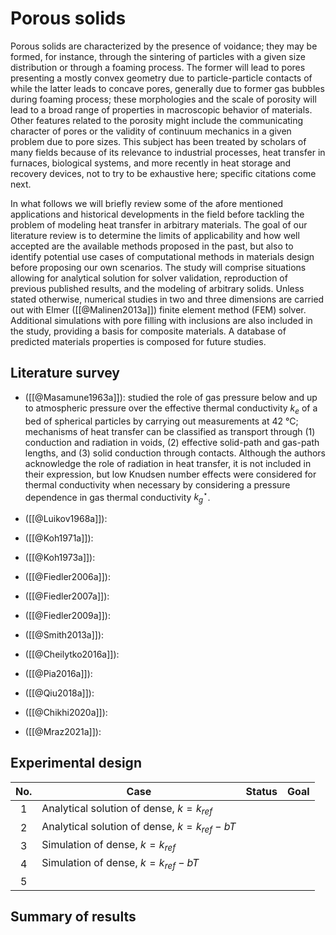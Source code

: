 # Porous solids

Porous solids are characterized by the presence of voidance; they may be formed, for instance, through the sintering of particles with a given size distribution or through a foaming process. The former will lead to pores presenting a mostly convex geometry due to particle-particle contacts of  while the latter leads to concave pores, generally due to former gas bubbles during foaming process; these morphologies and the scale of porosity will lead to a broad range of properties in macroscopic behavior of materials. Other features related to the porosity might include the communicating character of pores or the validity of continuum mechanics in a given problem due to pore sizes. This subject has been treated by scholars of many fields because of its relevance to industrial processes, heat transfer in furnaces, biological systems, and more recently in heat storage and recovery devices, not to try to be exhaustive here; specific citations come next.

In what follows we will briefly review some of the afore mentioned applications and historical developments in the field before tackling the problem of modeling heat transfer in arbitrary materials. The goal of our literature review is to determine the limits of applicability and how well accepted are the available methods proposed in the past, but also to identify potential use cases of computational methods in materials design before proposing our own scenarios. The study will comprise situations allowing for analytical solution for solver validation, reproduction of previous published results, and the modeling of arbitrary solids. Unless stated otherwise, numerical studies in two and three dimensions are carried out with Elmer ([[@Malinen2013a]]) finite element method (FEM) solver. Additional simulations with pore filling with inclusions are also included in the study, providing a basis for composite materials. A database of predicted materials properties is composed for future studies.

## Literature survey

- ([[@Masamune1963a]]): studied the role of gas pressure below and up to atmospheric pressure over the effective thermal conductivity $k_{e}$ of a bed of spherical particles by carrying out measurements at 42 °C; mechanisms of heat transfer can be classified as transport through (1) conduction and radiation in voids, (2) effective solid-path and gas-path lengths, and (3) solid conduction through contacts. Although the authors acknowledge the role of radiation in heat transfer, it is not included in their expression, but low Knudsen number effects were considered for thermal conductivity when necessary by considering a pressure dependence in gas thermal conductivity $k_{g}^{\star}$.

- ([[@Luikov1968a]]):

- ([[@Koh1971a]]):

- ([[@Koh1973a]]):

- ([[@Fiedler2006a]]):

- ([[@Fiedler2007a]]):

- ([[@Fiedler2009a]]):

- ([[@Smith2013a]]):

- ([[@Cheilytko2016a]]):

- ([[@Pia2016a]]):

- ([[@Qiu2018a]]):

- ([[@Chikhi2020a]]):

- ([[@Mraz2021a]]):

## Experimental design

| No. | Case                                         | Status | Goal |
| :-: | -------------------------------------------- | :----: | ---- |
|  1  | Analytical solution of dense, $k=k_{ref}$    |        |      |
|  2  | Analytical solution of dense, $k=k_{ref}-bT$ |        |      |
|  3  | Simulation of dense, $k=k_{ref}$             |        |      |
|  4  | Simulation of dense, $k=k_{ref}-bT$          |        |      |
|  5  |                                              |        |      |

## Summary of results

